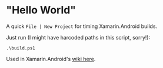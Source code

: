 # "Hello World"

A quick `File | New Project` for timing Xamarin.Android builds.

Just run (I might have harcoded paths in this script, sorry!):

    .\build.ps1

Used in Xamarin.Android's [wiki here](https://github.com/xamarin/xamarin-android/wiki/Build-Performance-Ideas).
